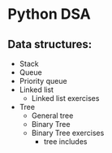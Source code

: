 # Python DSA
## Data structures:
 * Stack 
 * Queue
 * Priority queue
 * Linked list
    * Linked list exercises
 * Tree
   * General tree
   * Binary Tree
    * Binary Tree exercises
       * tree includes 
